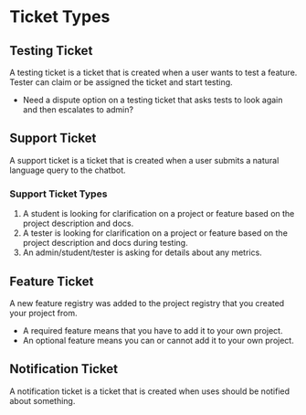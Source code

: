 # Ticket Types

## Testing Ticket
A testing ticket is a ticket that is created when a user wants to test a feature. 
Tester can claim or be assigned the ticket and start testing.
- Need a dispute option on a testing ticket that asks tests to look again and then escalates to admin? 

## Support Ticket
A support ticket is a ticket that is created when a user submits a natural language query to the chatbot.
### Support Ticket Types
1. A student is looking for clarification on a project or feature based on the project description and docs.
2. A tester is looking for clarification on a project or feature based on the project description and docs during testing.
3. An admin/student/tester is asking for details about any metrics. 

## Feature Ticket
A new feature registry was added to the project registry that you created your project from. 
- A required feature means that you have to add it to your own project. 
- An optional feature means you can or cannot add it to your own project. 

## Notification Ticket
A notification ticket is a ticket that is created when uses should be notified about something. 

